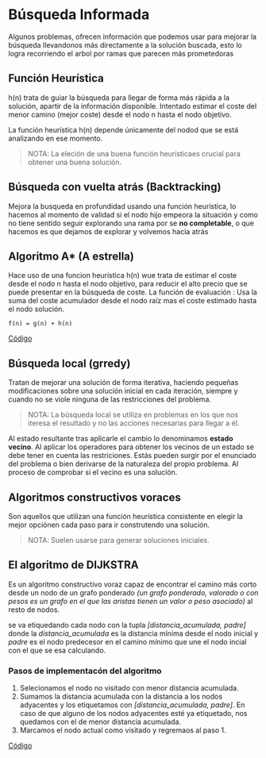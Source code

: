 # Búsqueda Informada

Algunos problemas, ofrecen información que podemos usar para mejorar la búsqueda llevandonos más directamente a la solución buscada, esto lo logra recorriendo el arbol por ramas que parecen más prometedoras

## Función Heurística
h(n) trata de guiar la búsqueda para llegar de forma más rápida a la solución, apartir de la información disponible. Intentado estimar el coste del menor camino (mejor coste) desde el nodo n hasta el nodo objetivo.

La función heurística h(n) depende  únicamente del nodod que se está analizando en ese momento.

> NOTA: La eleción de una buena función heurísticaes crucial para obtener una buena solución.

## Búsqueda con vuelta atrás (Backtracking)
Mejora la busqueda en profundidad usando una función heurística, lo hacemos al momento de validad si el nodo hijo empeora la situación y como no tiene sentido seguir explorando una rama por se **no completable**, o que hacemos es que dejamos de explorar y volvemos hacia atrás

## Algoritmo A* (A estrella)
Hace uso de una funcion heurística h(n) wue trata de estimar el coste desde el nodo n hasta el nodo objetivo, para reducir el alto precio que se puede presentar en la búsqueda de coste.
La función de evaluación : Usa la suma del coste acumulador desde el nodo raíz mas el coste estimado hasta el nodo solución.
```
f(n) = g(n) + h(n)
```
[Código](https://github.com/yrguativa/IABook/blob/master/BusquedaInformada/ple_backtracking.py)
## Búsqueda local (grredy)
Tratan de mejorar una solución de forma iterativa, haciendo pequeñas modificaciones sobre una solución inicial en cada iteración, siempre y cuando no se viole ninguna de las restricciones del problema.

> NOTA: La búsqueda local se utiliza en problemas en los que nos iteresa el resultado y no las acciones necesarias para llegar a él.

Al estado resultante tras aplicarle el cambio lo denominamos **estado vecino**. Al aplicar los operadores para obtener los vecinos de un estado se debe tener en cuenta las restriciones. Estás pueden surgir por el enunciado del problema o bien derivarse de la naturaleza del propio problema. Al proceso de comprobar si el vecino es una solución.

## Algoritmos constructivos voraces
Son aquellos que utilizan una función heurística consistente en elegir la mejor opciónen cada paso para ir construtendo una solución.

> NOTA: Suelen usarse para generar soluciones iniciales.

## El algoritmo de DIJKSTRA
Es un algoritmo constructivo voraz capaz de encontrar el camino más corto desde un nodo de un grafo ponderado *(un grafo ponderado, valorado o con pesos es un grafo en el que las aristas tienen un valor o peso asociado)* al resto de nodos.

se va etiquedando cada nodo con la tupla *[distancia_acumulada, padre]* donde la *distancia_acumulada* es la distancia mínima desde el nodo inicial y  *padre* es el nodo predecesor en el camino mínimo que une  el nodo incial con el que se esa calculando.

### Pasos de implementacón del algoritmo
1. Selecionamos el nodo no visitado con menor distancia acumulada.
2. Sumamos la distancia acumulada con la distancia a los nodos adyacentes y los etiquetamos con *[distancia_acumulada, padre]*. En caso de que alguno de los nodos adyacentes esté ya etiquetado, nos quedamos con el de menor distancia acumulada.
3. Marcamos el nodo actual como visitado y regremaos al paso 1.

[Código](https://github.com/yrguativa/IABook/blob/master/BusquedaInformada/dijkstra.py)